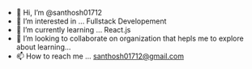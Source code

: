 - 👋 Hi, I’m @santhosh01712
- 👀 I’m interested in ... Fullstack Developement 
- 🌱 I’m currently learning ... React.js
- 💞️ I’m looking to collaborate on organization that hepls me to explore about learning...
- 📫 How to reach me ... santhosh01712@gmail.com

<!---
santhosh01712/santhosh01712 is a ✨ special ✨ repository because its `README.md` (this file) appears on your GitHub profile.
You can click the Preview link to take a look at your changes.
--->
